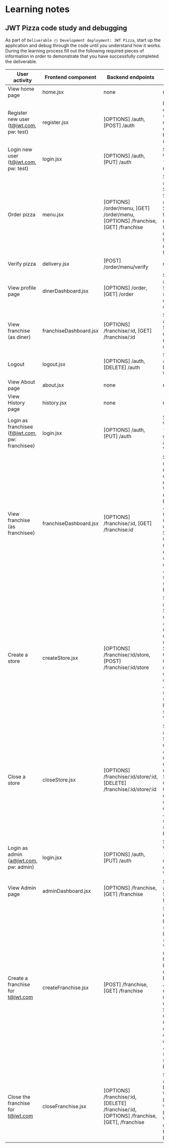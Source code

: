 # Learning notes

## JWT Pizza code study and debugging

As part of `Deliverable ⓵ Development deployment: JWT Pizza`, start up the application and debug through the code until you understand how it works. During the learning process fill out the following required pieces of information in order to demonstrate that you have successfully completed the deliverable.

| User activity                                       | Frontend component | Backend endpoints | Database SQL |
| --------------------------------------------------- | ------------------ | ----------------- | ------------ |
| View home page                                      |      home.jsx      |       none        |     none     |
| Register new user<br/>(t@jwt.com, pw: test)         |    register.jsx    |[OPTIONS] /auth, [POST] /auth | INSERT INTO user (name, email, password) VALUES (?, ?, ?), INSERT INTO userRole (userId, role, objectId) VALUES (?, ?, ?), INSERT INTO auth (token, userId) VALUES (?, ?, ?) |
| Login new user<br/>(t@jwt.com, pw: test)            |     login.jsx      |[OPTIONS] /auth, [PUT] /auth|SELECT * FROM user WHERE email=?, SELECT * FROM userRole WHERE userId=?|
| Order pizza                                         |     menu.jsx       |[OPTIONS] /order/menu, [GET] /order/menu, [OPTIONS] /franchise, [GET] /franchise|SELECT userId FROM auth WHERE token=?, SELECT * FROM menu, SELECT userId FROM auth WHERE token=?, SELECT id, name FROM franchise, SELECT id, name FROM store WHERE franchiseId=?, SELECT id, name FROM store WHERE franchiseId=?, SELECT id, name FROM store WHERE franchiseId=?|
| Verify pizza                                        | delivery.jsx |[POST] /order/menu/verify |    none     |
| View profile page                                   | dinerDashboard.jsx |[OPTIONS] /order, [GET] /order|SELECT userId FROM auth WHERE token=?, SELECT id, franchiseId, storeId, date FROM dinerOrder WHERE dinerId=? LIMIT 0,10|
| View franchise<br/>(as diner)                       |franchiseDashboard.jsx|[OPTIONS] /franchise/:id, [GET] /franchise/:id|SELECT userId FROM auth WHERE token=?, SELECT objectId FROM userRole WHERE role='franchisee' AND userId=?|
| Logout                                              |    logout.jsx      |[OPTIONS] /auth, [DELETE] /auth| SELECT userId FROM auth WHERE token=?, DELETE FROM auth WHERE token=? |
| View About page                                     |    about.jsx       |    none           |   none       |
| View History page                                   |     history.jsx    |     none          |     none     |
| Login as franchisee<br/>(f@jwt.com, pw: franchisee) |     login.jsx      |[OPTIONS] /auth, [PUT] /auth|SELECT * FROM user WHERE email=?, SELECT * FROM userRole WHERE userId=?, INSERT INTO auth (token, userId) VALUES (?, ?)|
| View franchise<br/>(as franchisee)                  |franchiseDashboard.jsx|[OPTIONS] /franchise/:id, [GET] /franchise:id|SELECT objectId FROM userRole WHERE role='franchisee' AND userId=?, SELECT id, name FROM franchise WHERE id in (3), SELECT u.id, u.name, u.email FROM userRole AS ur JOIN user AS u ON u.id=ur.userId WHERE ur.objectId=? AND ur.role='franchisee', SELECT s.id, s.name, COALESCE(SUM(oi.price), 0) AS totalRevenue FROM dinerOrder AS do JOIN orderItem AS oi ON do.id=oi.orderId RIGHT JOIN store AS s ON s.id=do.storeId WHERE s.franchiseId=? GROUP BY s.id|
| Create a store                                      |    createStore.jsx |[OPTIONS] /franchise/:id/store, [POST] /franchise/:id/store|SELECT userId FROM auth WHERE token=?, SELECT u.id, u.name, u.email FROM userRole AS ur JOIN user AS u ON u.id=ur.userId WHERE ur.objectId=? AND ur.role='franchisee', SELECT s.id, s.name, COALESCE(SUM(oi.price), 0) AS totalRevenue FROM dinerOrder AS do JOIN orderItem AS oi ON do.id=oi.orderId RIGHT JOIN store AS s ON s.id=do.storeId WHERE s.franchiseId=? GROUP BY s.id, INSERT INTO store (franchiseId, name) VALUES (?, ?)|
| Close a store                                       | closeStore.jsx  | [OPTIONS] /franchise/:id/store/:id, [DELETE] /franchise/:id/store/:id   |SELECT userId FROM auth WHERE token=?, SELECT u.id, u.name, u.email FROM userRole AS ur JOIN user AS u ON u.id=ur.userId WHERE ur.objectId=? AND ur.role='franchisee', SELECT s.id, s.name, COALESCE(SUM(oi.price), 0) AS totalRevenue FROM dinerOrder AS do JOIN orderItem AS oi ON do.id=oi.orderId RIGHT JOIN store AS s ON s.id=do.storeId WHERE s.franchiseId=? GROUP BY s.id|
| Login as admin<br/>(a@jwt.com, pw: admin)           | login.jsx |  [OPTIONS] /auth, [PUT] /auth |SELECT * FROM user WHERE email=?, SELECT * FROM userRole WHERE userId=?, INSERT INTO auth (token, userId) VALUES (?, ?)|
| View Admin page                                     |  adminDashboard.jsx|[OPTIONS] /franchise, [GET] /franchise|SELECT userId FROM auth WHERE token=?, SELECT id, name FROM franchise|
| Create a franchise for t@jwt.com                    | createFranchise.jsx|[POST] /franchise, [GET] /franchise  |SELECT id, name FROM user WHERE email=?, INSERT INTO franchise (name) VALUES (?), INSERT INTO userRole (userId, role, objectId) VALUES (?, ?, ?), SELECT userId FROM auth WHERE token=?, SELECT id, name FROM franchise, SELECT u.id, u.name, u.email FROM userRole AS ur JOIN user AS u ON u.id=ur.userId WHERE ur.objectId=? AND ur.role='franchisee', SELECT s.id, s.name, COALESCE(SUM(oi.price), 0) AS totalRevenue FROM dinerOrder AS do JOIN orderItem AS oi ON do.id=oi.orderId RIGHT JOIN store AS s ON s.id=do.storeId WHERE s.franchiseId=? GROUP BY s.id|
| Close the franchise for t@jwt.com                   |   closeFranchise.jsx   |[OPTIONS] /franchise/:id, [DELETE] /franchise/:id, [OPTIONS] /franchise, [GET], /franchise|SELECT userId FROM auth WHERE token=?, DELETE FROM store WHERE franchiseId=?, DELETE FROM userRole WHERE objectId=?, DELETE FROM franchise WHERE id=?, SELECT userId FROM auth WHERE token=?, SELECT id, name FROM franchise|
